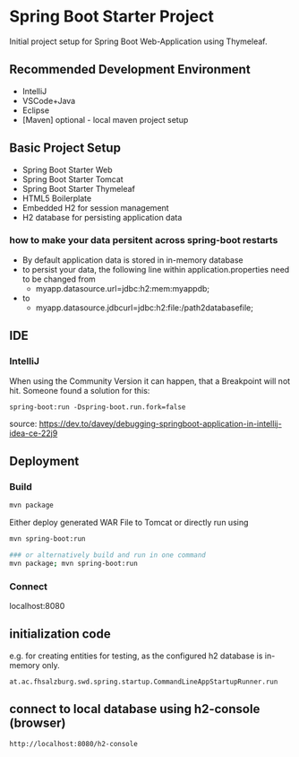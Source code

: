 # Spring Boot Starter Project

Initial project setup for Spring Boot Web-Application using Thymeleaf.

## Recommended Development Environment

   * IntelliJ
   * VSCode+Java
   * Eclipse
   * [Maven] optional - local maven project setup


## Basic Project Setup

   * Spring Boot Starter Web
   * Spring Boot Starter Tomcat
   * Spring Boot Starter Thymeleaf
   * HTML5 Boilerplate
   * Embedded H2 for session management
   * H2 database for persisting application data

### how to make your data persitent across spring-boot restarts

   * By default application data is stored in in-memory database
   * to persist your data, the following line within application.properties need to be changed from
      * myapp.datasource.url=jdbc:h2:mem:myappdb;
   * to
      * myapp.datasource.jdbcurl=jdbc:h2:file:/path2databasefile;

## IDE
### IntelliJ
When using the Community Version it can happen, that a Breakpoint will not hit. Someone found a solution for this:


```spring-boot:run -Dspring-boot.run.fork=false```

source: https://dev.to/davey/debugging-springboot-application-in-intellij-idea-ce-22j9


## Deployment

### Build
```bash
mvn package
```

Either deploy generated WAR File to Tomcat or directly run using
```bash
mvn spring-boot:run

### or alternatively build and run in one command
mvn package; mvn spring-boot:run

```
### Connect
localhost:8080

## initialization code 
e.g. for creating entities for testing, as the configured h2 database is in-memory only.
```
at.ac.fhsalzburg.swd.spring.startup.CommandLineAppStartupRunner.run
```

## connect to local database using h2-console (browser)
```
http://localhost:8080/h2-console
```
